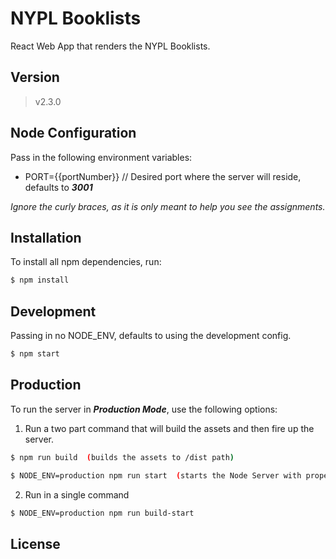 # NYPL Booklists

React Web App that renders the NYPL Booklists.

## Version
> v2.3.0

## Node Configuration
Pass in the following environment variables:

* PORT={{portNumber}} // Desired port where the server will reside, defaults to ***3001***

*Ignore the curly braces, as it is only meant to help you see the assignments.*

## Installation
To install all npm dependencies, run:
```sh
$ npm install
```

## Development
Passing in no NODE_ENV, defaults to using the development config.
```sh
$ npm start
```

## Production
To run the server in ***Production Mode***, use the following options:

1) Run a two part command that will build the assets and then fire up the server.

```sh
$ npm run build  (builds the assets to /dist path)
```

```sh
$ NODE_ENV=production npm run start  (starts the Node Server with proper environment)
```

2) Run in a single command
```sh
$ NODE_ENV=production npm run build-start
```


License
----
